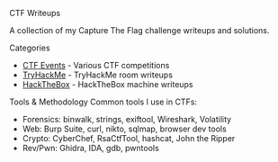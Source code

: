 CTF Writeups

A collection of my Capture The Flag challenge writeups and solutions.

Categories
- [CTF Events](./CTF-Events/) - Various CTF competitions
- [TryHackMe](./TryHackMe/) - TryHackMe room writeups  
- [HackTheBox](./HackTheBox/) - HackTheBox machine writeups

Tools & Methodology
Common tools I use in CTFs:
- Forensics: binwalk, strings, exiftool, Wireshark, Volatility
- Web: Burp Suite, curl, nikto, sqlmap, browser dev tools
- Crypto: CyberChef, RsaCtfTool, hashcat, John the Ripper
- Rev/Pwn: Ghidra, IDA, gdb, pwntools
